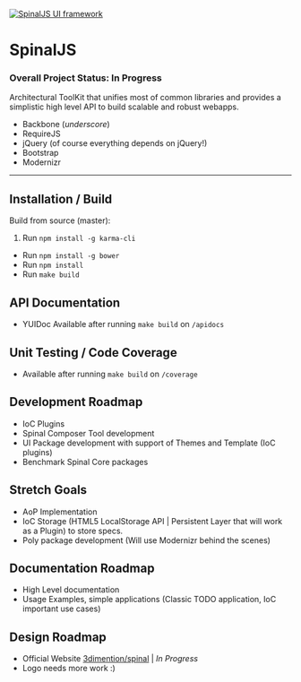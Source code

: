  [![SpinalJS UI framework](http://3dimention.github.io/spinal/images/logo.png)](http://3dimention.github.io/spinal)

# SpinalJS
### Overall Project Status: In Progress

Architectural ToolKit that unifies most of common libraries and provides a simplistic high level API
to build scalable and robust webapps.

* Backbone (_underscore_)
* RequireJS
* jQuery (of course everything depends on jQuery!)
* Bootstrap
* Modernizr

---

## Installation / Build

Build from source (master):

1. Run ```npm install -g karma-cli```
* Run ```npm install -g bower```
* Run ```npm install```
* Run ```make build```

## API Documentation

* YUIDoc Available after running ```make build``` on ```/apidocs```

## Unit Testing / Code Coverage

* Available after running ```make build``` on ```/coverage```

## Development Roadmap

* IoC Plugins
* Spinal Composer Tool development
* UI Package development with support of Themes and Template (IoC plugins)
* Benchmark Spinal Core packages

## Stretch Goals

* AoP Implementation
* IoC Storage (HTML5 LocalStorage API | Persistent Layer that will work as a Plugin) to store specs.
* Poly package development (Will use Modernizr behind the scenes)

## Documentation Roadmap

* High Level documentation
* Usage Examples, simple applications (Classic TODO application, IoC important use cases)

## Design Roadmap

* Official Website [3dimention/spinal](http://3dimention.github.io/spinal) | _In Progress_
* Logo needs more work :)
